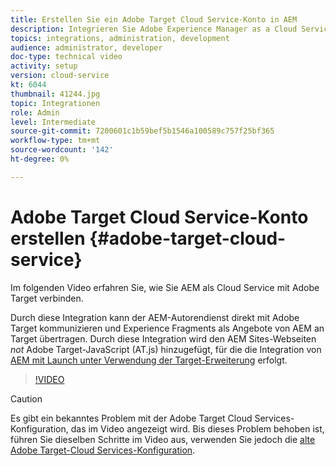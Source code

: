```yaml
---
title: Erstellen Sie ein Adobe Target Cloud Service-Konto in AEM
description: Integrieren Sie Adobe Experience Manager as a Cloud Service mit Adobe Target mithilfe der IMS-Authentifizierung für Cloud Service und Adobe.
topics: integrations, administration, development
audience: administrator, developer
doc-type: technical video
activity: setup
version: cloud-service
kt: 6044
thumbnail: 41244.jpg
topic: Integrationen
role: Admin
level: Intermediate
source-git-commit: 7200601c1b59bef5b1546a100589c757f25bf365
workflow-type: tm+mt
source-wordcount: '142'
ht-degree: 0%

---
```



# Adobe Target Cloud Service-Konto erstellen {#adobe-target-cloud-service}

Im folgenden Video erfahren Sie, wie Sie AEM als Cloud Service mit Adobe Target verbinden.

Durch diese Integration kann der AEM-Autorendienst direkt mit Adobe Target kommunizieren und Experience Fragments als Angebote von AEM an Target übertragen.  Durch diese Integration wird den AEM Sites-Webseiten *not* Adobe Target-JavaScript (AT.js) hinzugefügt, für die die Integration von [AEM mit Launch unter Verwendung der Target-Erweiterung](../experience-platform-launch/connect-aem-launch-adobe-io.md) erfolgt.

>[!VIDEO](https://video.tv.adobe.com/v/41244?quality=12&learn=on)

>[!CAUTION]
>
>Es gibt ein bekanntes Problem mit der Adobe Target Cloud Services-Konfiguration, das im Video angezeigt wird. Bis dieses Problem behoben ist, führen Sie dieselben Schritte im Video aus, verwenden Sie jedoch die [alte Adobe Target-Cloud Services-Konfiguration](https://experienceleague.adobe.com/docs/experience-manager-learn/aem-target-tutorial/aem-target-implementation/using-aem-cloud-services.html).

